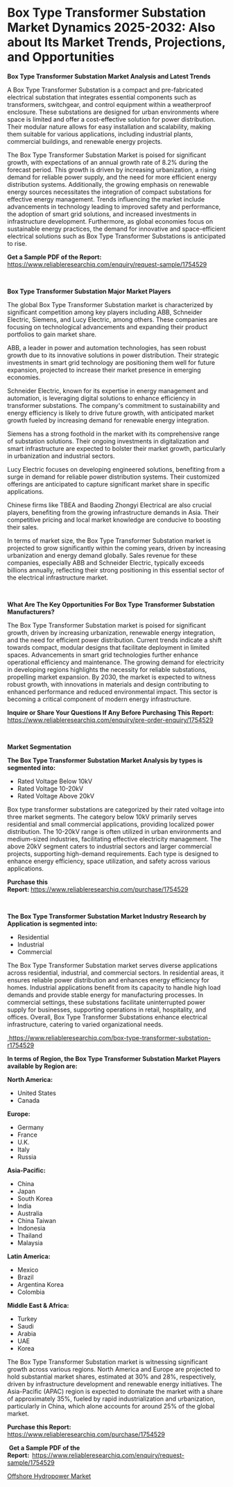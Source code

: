 <p><h1>Box Type Transformer Substation Market Dynamics 2025-2032: Also about Its Market Trends, Projections, and Opportunities</h1></p><p><strong>Box Type Transformer Substation Market Analysis and Latest Trends</strong></p>
<p><p>A Box Type Transformer Substation is a compact and pre-fabricated electrical substation that integrates essential components such as transformers, switchgear, and control equipment within a weatherproof enclosure. These substations are designed for urban environments where space is limited and offer a cost-effective solution for power distribution. Their modular nature allows for easy installation and scalability, making them suitable for various applications, including industrial plants, commercial buildings, and renewable energy projects.</p><p>The Box Type Transformer Substation Market is poised for significant growth, with expectations of an annual growth rate of 8.2% during the forecast period. This growth is driven by increasing urbanization, a rising demand for reliable power supply, and the need for more efficient energy distribution systems. Additionally, the growing emphasis on renewable energy sources necessitates the integration of compact substations for effective energy management. Trends influencing the market include advancements in technology leading to improved safety and performance, the adoption of smart grid solutions, and increased investments in infrastructure development. Furthermore, as global economies focus on sustainable energy practices, the demand for innovative and space-efficient electrical solutions such as Box Type Transformer Substations is anticipated to rise.</p></p>
<p><strong>Get a Sample PDF of the Report:&nbsp;</strong> <a href="https://www.reliableresearchiq.com/enquiry/request-sample/1754529?utm_campaign=3180&utm_medium=2&utm_source=Github&utm_content=ia&utm_term=07042025&utm_id=box-type-transformer-substation">https://www.reliableresearchiq.com/enquiry/request-sample/1754529</a></p>
<p>&nbsp;</p>
<p><strong>Box Type Transformer Substation Major Market Players</strong></p>
<p><p>The global Box Type Transformer Substation market is characterized by significant competition among key players including ABB, Schneider Electric, Siemens, and Lucy Electric, among others. These companies are focusing on technological advancements and expanding their product portfolios to gain market share.</p><p>ABB, a leader in power and automation technologies, has seen robust growth due to its innovative solutions in power distribution. Their strategic investments in smart grid technology are positioning them well for future expansion, projected to increase their market presence in emerging economies.</p><p>Schneider Electric, known for its expertise in energy management and automation, is leveraging digital solutions to enhance efficiency in transformer substations. The company's commitment to sustainability and energy efficiency is likely to drive future growth, with anticipated market growth fueled by increasing demand for renewable energy integration.</p><p>Siemens has a strong foothold in the market with its comprehensive range of substation solutions. Their ongoing investments in digitalization and smart infrastructure are expected to bolster their market growth, particularly in urbanization and industrial sectors.</p><p>Lucy Electric focuses on developing engineered solutions, benefiting from a surge in demand for reliable power distribution systems. Their customized offerings are anticipated to capture significant market share in specific applications.</p><p>Chinese firms like TBEA and Baoding Zhongyi Electrical are also crucial players, benefiting from the growing infrastructure demands in Asia. Their competitive pricing and local market knowledge are conducive to boosting their sales.</p><p>In terms of market size, the Box Type Transformer Substation market is projected to grow significantly within the coming years, driven by increasing urbanization and energy demand globally. Sales revenue for these companies, especially ABB and Schneider Electric, typically exceeds billions annually, reflecting their strong positioning in this essential sector of the electrical infrastructure market.</p></p>
<p>&nbsp;</p>
<p><strong>What Are The Key Opportunities For Box Type Transformer Substation Manufacturers?</strong></p>
<p><p>The Box Type Transformer Substation market is poised for significant growth, driven by increasing urbanization, renewable energy integration, and the need for efficient power distribution. Current trends indicate a shift towards compact, modular designs that facilitate deployment in limited spaces. Advancements in smart grid technologies further enhance operational efficiency and maintenance. The growing demand for electricity in developing regions highlights the necessity for reliable substations, propelling market expansion. By 2030, the market is expected to witness robust growth, with innovations in materials and design contributing to enhanced performance and reduced environmental impact. This sector is becoming a critical component of modern energy infrastructure.</p></p>
<p><strong>Inquire or Share Your Questions If Any Before Purchasing This Report:</strong> <a href="https://www.reliableresearchiq.com/enquiry/pre-order-enquiry/1754529?utm_campaign=3180&utm_medium=2&utm_source=Github&utm_content=ia&utm_term=07042025&utm_id=box-type-transformer-substation">https://www.reliableresearchiq.com/enquiry/pre-order-enquiry/1754529</a></p>
<p>&nbsp;</p>
<p><strong>Market Segmentation</strong></p>
<p><strong>The Box Type Transformer Substation Market Analysis by types is segmented into:</strong></p>
<p><ul><li>Rated Voltage Below 10kV</li><li>Rated Voltage 10-20kV</li><li>Rated Voltage Above 20kV</li></ul></p>
<p><p>Box type transformer substations are categorized by their rated voltage into three market segments. The category below 10kV primarily serves residential and small commercial applications, providing localized power distribution. The 10-20kV range is often utilized in urban environments and medium-sized industries, facilitating effective electricity management. The above 20kV segment caters to industrial sectors and larger commercial projects, supporting high-demand requirements. Each type is designed to enhance energy efficiency, space utilization, and safety across various applications.</p></p>
<p><strong>Purchase this Report:&nbsp;</strong><a href="https://www.reliableresearchiq.com/purchase/1754529?utm_campaign=3180&utm_medium=2&utm_source=Github&utm_content=ia&utm_term=07042025&utm_id=box-type-transformer-substation">https://www.reliableresearchiq.com/purchase/1754529</a></p>
<p>&nbsp;</p>
<p><strong>The Box Type Transformer Substation Market Industry Research by Application is segmented into:</strong></p>
<p><ul><li>Residential</li><li>Industrial</li><li>Commercial</li></ul></p>
<p><p>The Box Type Transformer Substation market serves diverse applications across residential, industrial, and commercial sectors. In residential areas, it ensures reliable power distribution and enhances energy efficiency for homes. Industrial applications benefit from its capacity to handle high load demands and provide stable energy for manufacturing processes. In commercial settings, these substations facilitate uninterrupted power supply for businesses, supporting operations in retail, hospitality, and offices. Overall, Box Type Transformer Substations enhance electrical infrastructure, catering to varied organizational needs.</p></p>
<p><a href="https://www.reliableresearchiq.com/box-type-transformer-substation-r1754529?utm_campaign=3180&utm_medium=2&utm_source=Github&utm_content=ia&utm_term=07042025&utm_id=box-type-transformer-substation">&nbsp;https://www.reliableresearchiq.com/box-type-transformer-substation-r1754529</a></p>
<p><strong>In terms of Region, the Box Type Transformer Substation Market Players available by Region are:</strong></p>
<p>
    <p> <strong> North America: </strong>
        <ul>
            <li>United States</li>
            <li>Canada</li>
        </ul>
        </p> 
    <p> <strong> Europe: </strong>
        <ul>
            <li>Germany</li>
            <li>France</li>
            <li>U.K.</li>
            <li>Italy</li>
            <li>Russia</li>
        </ul>
        </p> 
    <p> <strong> Asia-Pacific: </strong>
        <ul>
            <li>China</li>
            <li>Japan</li>
            <li>South Korea</li>
            <li>India</li>
            <li>Australia</li>
            <li>China Taiwan</li>
            <li>Indonesia</li>
            <li>Thailand</li>
            <li>Malaysia</li>
        </ul>
        </p> 
    <p> <strong> Latin America: </strong>
        <ul>
            <li>Mexico</li>
            <li>Brazil</li>
            <li>Argentina Korea</li>
            <li>Colombia</li>
        </ul>
        </p> 
    <p> <strong> Middle East & Africa: </strong>
        <ul>
            <li>Turkey</li>
            <li>Saudi</li>
            <li>Arabia</li>
            <li>UAE</li>
            <li>Korea</li>
        </ul>
    </p>
    </p>
<p><p>The Box Type Transformer Substation market is witnessing significant growth across various regions. North America and Europe are projected to hold substantial market shares, estimated at 30% and 28%, respectively, driven by infrastructure development and renewable energy initiatives. The Asia-Pacific (APAC) region is expected to dominate the market with a share of approximately 35%, fueled by rapid industrialization and urbanization, particularly in China, which alone accounts for around 25% of the global market.</p></p>
<p><strong>Purchase this Report: </strong><a href="https://www.reliableresearchiq.com/purchase/1754529?utm_campaign=3180&utm_medium=2&utm_source=Github&utm_content=ia&utm_term=07042025&utm_id=box-type-transformer-substation">https://www.reliableresearchiq.com/purchase/1754529</a></p>
<p>&nbsp;<strong>Get a Sample PDF of the Report:&nbsp;&nbsp;</strong><a href="https://www.reliableresearchiq.com/enquiry/request-sample/1754529?utm_campaign=3180&utm_medium=2&utm_source=Github&utm_content=ia&utm_term=07042025&utm_id=box-type-transformer-substation">https://www.reliableresearchiq.com/enquiry/request-sample/1754529</a></p>
<p><strong></strong></p>
<p><p><a href="https://github.com/dushornerfe/Market-Research-Report-List-1/blob/main/offshore-hydropower-market.md?utm_campaign=3180&utm_medium=2&utm_source=Github&utm_content=ia&utm_term=07042025&utm_id=box-type-transformer-substation">Offshore Hydropower Market</a></p></p>